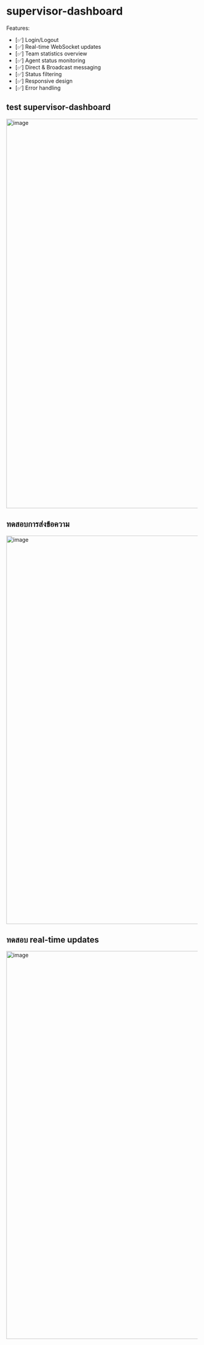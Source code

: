 # supervisor-dashboard
Features:

- [✅] Login/Logout
- [✅] Real-time WebSocket updates
- [✅] Team statistics overview
- [✅] Agent status monitoring
- [✅] Direct & Broadcast messaging
- [✅] Status filtering
- [✅] Responsive design
- [✅] Error handling

## test supervisor-dashboard
<img width="1919" height="1024" alt="image" src="https://github.com/user-attachments/assets/ae84b225-7559-4dd9-b834-48734e82f606" />


## ทดสอบการส่งข้อความ
<img width="1919" height="1021" alt="image" src="https://github.com/user-attachments/assets/b2b9f1d8-fa34-4187-8cd8-ccd855a3832e" />


## ทดสอบ real-time updates
<img width="1919" height="1020" alt="image" src="https://github.com/user-attachments/assets/a175c366-1d43-4a57-aef6-d6dfc30c7e2b" />
